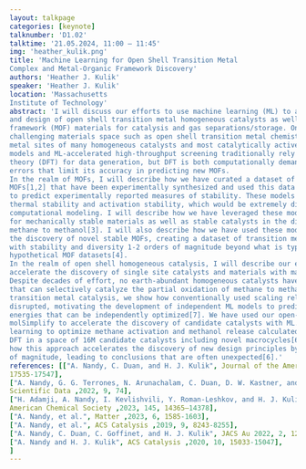 ```yaml
---
layout: talkpage
categories: [keynote]
talknumber: 'D1.02'
talktime: '21.05.2024, 11:00 – 11:45'
img: 'heather_kulik.png'
title: 'Machine Learning for Open Shell Transition Metal
Complex and Metal-Organic Framework Discovery'
authors: 'Heather J. Kulik'
speaker: 'Heather J. Kulik'
location: 'Massachusetts
Institute of Technology'
abstract: 'I will discuss our efforts to use machine learning (ML) to accelerate the computational tailoring
and design of open shell transition metal homogeneous catalysts as well as metal-organic
framework (MOF) materials for catalysis and gas separations/storage. One limitation in a
challenging materials space such as open shell transition metal chemistry present in the open
metal sites of many homogeneous catalysts and most catalytically active MOFs is that ML
models and ML-accelerated high-throughput screening traditionally rely on density functional
theory (DFT) for data generation, but DFT is both computationally demanding and prone to
errors that limit its accuracy in predicting new MOFs.
In the realm of MOFs, I will describe how we have curated a dataset of thousands of
MOFs[1,2] that have been experimentally synthesized and used this data to train ML models
to predict experimentally reported measures of stability. These models predict experimental
thermal stability and activation stability, which would be extremely difficult to predict using
computational modeling. I will describe how we have leveraged these models to then screen
for mechanically stable materials as well as stable catalysts in the direct conversion of
methane to methanol[3]. I will also describe how we have used these models to accelerate
the discovery of novel stable MOFs, creating a dataset of transition metal complexes enriched
with stability and diversity 1-2 orders of magnitude beyond what is typically included in most
hypothetical MOF datasets[4].
In the realm of open shell homogeneous catalysis, I will describe our efforts to
accelerate the discovery of single site catalysts and materials with machine learning[5,6].
Despite decades of effort, no earth-abundant homogeneous catalysts have been discovered
that can selectively catalyze the partial oxidation of methane to methanol. In open shell
transition metal catalysis, we show how conventionally used scaling relations are easily
disrupted, motivating the development of independent ML models to predict multiple reaction
energies that can be independently optimized[7]. We have used our open-source toolkit
molSimplify to accelerate the discovery of candidate catalysts with ML. We exploit active
learning to optimize methane activation and methanol release calculated with ML-accelerated
DFT in a space of 16M candidate catalysts including novel macrocycles[6]. I will demonstrate
how this approach accelerates the discovery of new design principles by at least a few orders
of magnitude, leading to conclusions that are often unexpected[6].'
references: [["A. Nandy, C. Duan, and H. J. Kulik", Journal of the American Chemical Society ,2021, 143,
17535-17547],
["A. Nandy, G. G. Terrones, N. Arunachalam, C. Duan, D. W. Kastner, and H. J. Kulik",
Scientific Data ,2022, 9, 74],
["H. Adamji, A. Nandy, I. Kevlishvili, Y. Roman-Leshkov, and H. J. Kulik", Journal of the
American Chemical Society ,2023, 145, 14365–14378],
["A. Nandy, et al.", Matter ,2023, 6, 1585-1603],
["A. Nandy, et al.", ACS Catalysis ,2019, 9, 8243-8255],
["A. Nandy, C. Duan, C. Goffinet, and H. J. Kulik", JACS Au 2022, 2, 1200-1213],
["A. Nandy and H. J. Kulik", ACS Catalysis ,2020, 10, 15033-15047],
]
---
```

